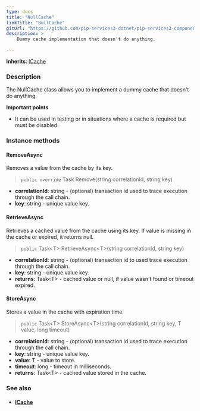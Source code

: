 ```yaml
---
type: docs
title: "NullCache"
linkTitle: "NullCache"
gitUrl: "https://github.com/pip-services3-dotnet/pip-services3-components-dotnet"
description: >
    Dummy cache implementation that doesn't do anything.

---
```


**Inherits**: [ICache](../icache)

### Description

The NullCache class allows you to implement a dummy cache that doesn't do anything.

**Important points**

- It can be used in testing or in situations where a cache is required but must be disabled.

### Instance methods

#### RemoveAsync
Removes a value from the cache by its key.

> `public override` Task Remove(string correlationId, string key)

- **correlationId**: string - (optional) transaction id used to trace execution through the call chain.
- **key**: string - unique value key.


#### RetrieveAsync
Retrieves a cached value from the cache using its key.
If value is missing in the cache or expired, it returns null.

> `public` Task\<T\> RetrieveAsync\<T\>(string correlationId, string key)

- **correlationId**: string - (optional) transaction id to used trace execution through the call chain.
- **key**: string - unique value key.
- **returns**: Task\<T\> - cached value or null, if value wasn't found or timeout expired.


#### StoreAsync
Stores a value in the cache with expiration time.

> `public` Task\<T\> StoreAsync\<T\>(string correlationId, string key, T value, long timeout)

- **correlationId**: string - (optional) transaction id used to trace execution through the call chain.
- **key**: string - unique value key.
- **value**: T - value to store.
- **timeout**: long - timeout in milliseconds.
- **returns**: Task\<T\> - cached value stored in the cache.


### See also
- #### [ICache](../icache)

